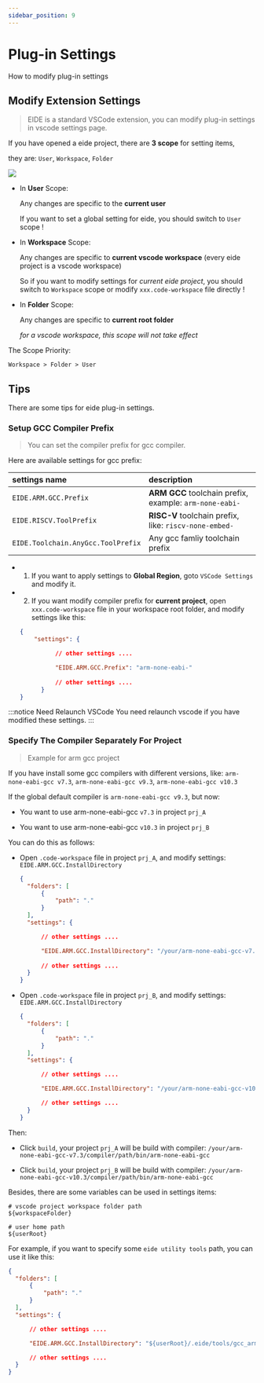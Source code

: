 ```yaml
---
sidebar_position: 9
---
```


# Plug-in Settings

How to modify plug-in settings

## Modify Extension Settings

> EIDE is a standard VSCode extension, you can modify plug-in settings in vscode settings page.

If you have opened a eide project, there are **3 scope** for setting items, 

they are: `User`, `Workspace`, `Folder`

![](/docs_img/plug-in_settings.png)

- In **User** Scope:

  Any changes are specific to the **current user**

  If you want to set a global setting for eide, you should switch to `User` scope !

- In **Workspace** Scope:

  Any changes are specific to **current vscode workspace** (every eide project is a vscode workspace)

  So if you want to modify settings for *current eide project*, you should switch to `Workspace` scope or modify `xxx.code-workspace` file directly !
  
- In **Folder** Scope:

  Any changes are specific to **current root folder**

  *for a vscode workspace, this scope will not take effect*

The Scope Priority:

`Workspace > Folder > User`

## Tips

There are some tips for eide plug-in settings.

### Setup GCC Compiler Prefix

> You can set the compiler prefix for gcc compiler.

Here are available settings for gcc prefix:

|settings name|description|
|:--|:--|
|`EIDE.ARM.GCC.Prefix`|**ARM GCC** toolchain prefix, example: `arm-none-eabi-`|
|`EIDE.RISCV.ToolPrefix`|**RISC-V** toolchain prefix, like: `riscv-none-embed-`|
|`EIDE.Toolchain.AnyGcc.ToolPrefix`|Any gcc famliy toolchain prefix|

- 1) If you want to apply settings to **Global Region**, goto `VSCode Settings` and modify it.

- 2) If you want modify compiler prefix for **current project**, open `xxx.code-workspace` file in your workspace root folder, and modify settings like this:

  ```json
  {
      "settings": {

            // other settings ....

            "EIDE.ARM.GCC.Prefix": "arm-none-eabi-"
            
            // other settings ....
        }
  }
  ```

:::notice Need Relaunch VSCode
You need relaunch vscode if you have modified these settings.
:::

### Specify The Compiler Separately For Project

> Example for arm gcc project

If you have install some gcc compilers with different versions, like: `arm-none-eabi-gcc v7.3`, `arm-none-eabi-gcc v9.3`, `arm-none-eabi-gcc v10.3`

If the global default compiler is `arm-none-eabi-gcc v9.3`, but now:

- You want to use arm-none-eabi-gcc `v7.3` in project `prj_A`

- You want to use arm-none-eabi-gcc `v10.3` in project `prj_B`

You can do this as follows:

- Open `.code-workspace` file in project `prj_A`, and modify settings: `EIDE.ARM.GCC.InstallDirectory`

  ```json
  {
    "folders": [
        {
            "path": "."
        }
    ],
    "settings": {

        // other settings ....

        "EIDE.ARM.GCC.InstallDirectory": "/your/arm-none-eabi-gcc-v7.3/compiler/path"
        
        // other settings ....
    }
  }
  ```

- Open `.code-workspace` file in project `prj_B`, and modify settings: `EIDE.ARM.GCC.InstallDirectory`

  ```json
  {
    "folders": [
        {
            "path": "."
        }
    ],
    "settings": {

        // other settings ....

        "EIDE.ARM.GCC.InstallDirectory": "/your/arm-none-eabi-gcc-v10.3/compiler/path"

        // other settings ....
    }
  }
  ```

Then:

- Click `build`, your project `prj_A` will be build with compiler: `/your/arm-none-eabi-gcc-v7.3/compiler/path/bin/arm-none-eabi-gcc`

- Click `build`, your project `prj_B` will be build with compiler: `/your/arm-none-eabi-gcc-v10.3/compiler/path/bin/arm-none-eabi-gcc`


Besides, there are some variables can be used in settings items:

```shell
# vscode project workspace folder path 
${workspaceFolder}

# user home path
${userRoot}
```

For example, if you want to specify some `eide utility tools` path, you can use it like this:

```json
{
  "folders": [
      {
          "path": "."
      }
  ],
  "settings": {

      // other settings ....

      "EIDE.ARM.GCC.InstallDirectory": "${userRoot}/.eide/tools/gcc_arm_v7_3_1"

      // other settings ....
  }
}
```
